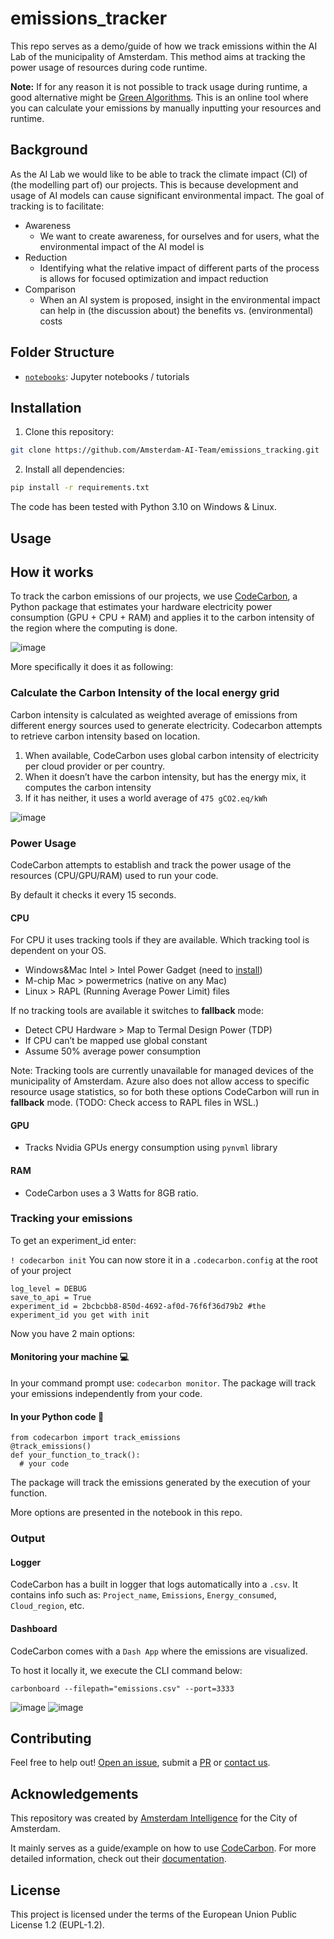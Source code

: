 # emissions_tracker

This repo serves as a demo/guide of how we track emissions within the AI Lab of the municipality of Amsterdam.
This method aims at tracking the power usage of resources during code runtime.

**Note:** If for any reason it is not possible to track usage during runtime, a good alternative might be [Green Algorithms](https://calculator.green-algorithms.org/). This is an online tool where you can calculate your emissions by manually inputting your resources and runtime.


## Background

As the AI Lab we would like to be able to track the climate impact (CI) of (the modelling part of) our projects. 
This is because development and usage of AI models can cause significant environmental impact.
The goal of tracking is to facilitate:

- Awareness
    - We want to create awareness, for ourselves and for users, what the environmental impact of the AI model is
- Reduction
    - Identifying what the relative impact of different parts of the process is allows for focused optimization and impact reduction
- Comparison
    - When an AI system is proposed, insight in the environmental impact can help in (the discussion about) the benefits vs. (environmental) costs 

## Folder Structure

* [`notebooks`](./notebooks): Jupyter notebooks / tutorials

## Installation 

1) Clone this repository:

```bash
git clone https://github.com/Amsterdam-AI-Team/emissions_tracking.git
```




2) Install all dependencies:
    


```bash
pip install -r requirements.txt
```



The code has been tested with Python 3.10 on Windows & Linux. 

## Usage

## How it works

To track the carbon emissions of our projects, we use [CodeCarbon](https://mlco2.github.io/codecarbon/index.html), a Python package that estimates your hardware electricity power consumption (GPU + CPU + RAM) and applies it to the carbon intensity of the region where the computing is done.

![image](https://github.com/user-attachments/assets/1fbab07d-a908-4ae2-a0ff-77b12a78fd6e)


More specifically it does it as following:

### Calculate the Carbon Intensity of the local energy grid

Carbon intensity is calculated as weighted average of emissions from different energy sources used to generate electricity. Codecarbon attempts to retrieve carbon intensity based on location.

1. When available, CodeCarbon uses global carbon intensity of electricity per cloud provider or per country.
2. When it doesn’t have the carbon intensity, but has the energy mix, it computes the carbon intensity
3. If it has neither, it uses a world average of `475 gCO2.eq/kWh `

![image](https://github.com/user-attachments/assets/4ab51280-a6b5-4849-b333-45e0bc5c9a4f)


### Power Usage

CodeCarbon attempts to establish and track the power usage of the resources (CPU/GPU/RAM) used to run your code.

By default it checks it every 15 seconds.

#### CPU
For CPU it uses tracking tools if they are available. Which tracking tool is dependent on your OS.

- Windows&Mac Intel > Intel Power Gadget (need to [install](https://www.intel.com/content/www/us/en/developer/articles/tool/power-gadget.html))
- M-chip Mac > powermetrics (native on any Mac)
- Linux > RAPL (Running Average Power Limit) files

If no tracking tools are available it switches to **fallback** mode:
- Detect CPU Hardware > Map to Termal Design Power (TDP)
- If CPU can’t be mapped use global constant
- Assume 50% average power consumption

Note: Tracking tools are currently unavailable for managed devices of the municipality of Amsterdam. Azure also does not allow access to specific resource usage statistics, so for both these options CodeCarbon will run in **fallback** mode. (TODO: Check access to RAPL files in WSL.)

#### GPU
- Tracks Nvidia GPUs energy consumption using `pynvml` library

#### RAM 
- CodeCarbon uses a 3 Watts for 8GB ratio.

### Tracking your emissions

To get an experiment_id enter:

```! codecarbon init```
You can now store it in a `.codecarbon.config` at the root of your project

```[codecarbon]
log_level = DEBUG
save_to_api = True
experiment_id = 2bcbcbb8-850d-4692-af0d-76f6f36d79b2 #the experiment_id you get with init
```
Now you have 2 main options:

#### Monitoring your machine 💻

In your command prompt use: `codecarbon monitor`.
The package will track your emissions independently from your code.

#### In your Python code 🐍
```
from codecarbon import track_emissions
@track_emissions()
def your_function_to_track():
  # your code
```
The package will track the emissions generated by the execution of your function.

More options are presented in the notebook in this repo.

### Output
#### Logger
CodeCarbon has a built in logger that logs automatically into a `.csv`. It contains info such as:
`Project_name`, `Emissions`, `Energy_consumed`, `Cloud_region`, etc.

#### Dashboard
CodeCarbon comes with a `Dash App` where the emissions are visualized.

To host it locally it, we execute the CLI command below:

`carbonboard --filepath="emissions.csv" --port=3333`

![image](https://github.com/user-attachments/assets/5e374298-7d84-4104-bc1c-a55a98b070ea)
![image](https://github.com/user-attachments/assets/136f32fe-a5d2-45bd-a9bc-841d77a87597)

## Contributing

Feel free to help out! [Open an issue](https://github.com/Amsterdam-AI-Team/emissions_tracking/issues), submit a [PR](https://github.com/Amsterdam-AI-Team/emissions_tracking/pulls) or [contact us](https://amsterdamintelligence.com/contact/).




## Acknowledgements

This repository was created by [Amsterdam Intelligence](https://amsterdamintelligence.com/) for the City of Amsterdam.

It mainly serves as a guide/example on how to use [CodeCarbon](https://github.com/mlco2/codecarbon).
For more detailed information, check out their [documentation](https://mlco2.github.io/codecarbon/index.html).



## License 

This project is licensed under the terms of the European Union Public License 1.2 (EUPL-1.2).
